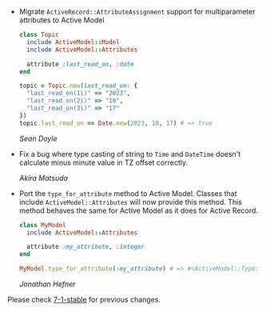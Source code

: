 *   Migrate `ActiveRecord::AttributeAssignment` support for multiparameter attributes to Active Model

    ```ruby
    class Topic
      include ActiveModel::Model
      include ActiveModel::Attributes

      attribute :last_read_on, :date
    end

    topic = Topic.new(last_read_on: {
      "last_read_on(1i)" => "2023",
      "last_read_on(2i)" => "10",
      "last_read_on(3i)" => "17"
    })
    topic.last_read_on == Date.new(2023, 10, 17) # => true
    ```

    *Sean Doyle*

*   Fix a bug where type casting of string to `Time` and `DateTime` doesn't
    calculate minus minute value in TZ offset correctly.

    *Akira Matsuda*

*   Port the `type_for_attribute` method to Active Model. Classes that include
    `ActiveModel::Attributes` will now provide this method. This method behaves
    the same for Active Model as it does for Active Record.

      ```ruby
      class MyModel
        include ActiveModel::Attributes

        attribute :my_attribute, :integer
      end

      MyModel.type_for_attribute(:my_attribute) # => #<ActiveModel::Type::Integer ...>
      ```

    *Jonathan Hefner*

Please check [7-1-stable](https://github.com/rails/rails/blob/7-1-stable/activemodel/CHANGELOG.md) for previous changes.
